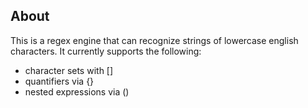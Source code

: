 ## About
This is a regex engine that can recognize strings of lowercase english characters. It currently supports the following: 
- character sets with []
- quantifiers via {}
- nested expressions via ()
